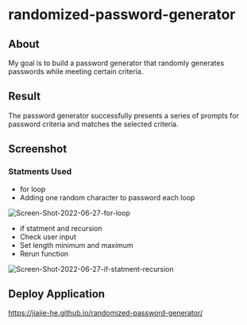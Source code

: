 # randomized-password-generator

## About
My goal is to build a password generator that randomly generates passwords while meeting certain criteria.

## Result
The password generator successfully presents a series of prompts for password criteria and matches the selected criteria.

## Screenshot
### Statments Used
* for loop
* Adding one random character to password each loop

![Screen-Shot-2022-06-27-for-loop](https://user-images.githubusercontent.com/105767623/176058739-4952486e-4294-4597-993f-3e713561fa01.png)




* if statment and recursion
* Check user input
* Set length minimum and maximum
* Rerun function

![Screen-Shot-2022-06-27-if-statment-recursion](https://user-images.githubusercontent.com/105767623/176058748-a317f18b-833e-4a3a-b114-25e076794c9b.png)




## Deploy Application
https://jiajie-he.github.io/randomized-password-generator/
